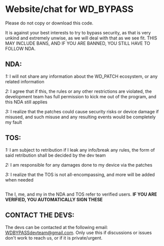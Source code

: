 # Website/chat for WD_BYPASS
Please do not copy or download this code.

It is against your best interests to try to bypass security, as that is very unkind and extremely unwise, as we will deal with that as we see fit.  THIS MAY INCLUDE BANS, AND IF YOU ARE BANNED, YOU STILL HAVE TO FOLLOW NDA.

## NDA:
*1:* I will not share any information about the WD_PATCH ecosystem, or any related information

*2:* I agree that if this, the rules or any other restrictions are violated, the development team has full permission to kick me out of the program, and this NDA still applies

*3:* I realize that the patches could cause security risks or device damage if misused, and such misuse and any resulting events would be completely my fault


## TOS:
*1:* I am subject to retribution if I leak any info/break any rules, the form of said retribution shall be decided by the dev team

*2:* I am responsible for any damages done to my device via the patches

*3:* I realize that the TOS is not all-encompassing, and more will be added when needed

##
The I, me, and my in the NDA and TOS refer to verified users.  **IF YOU ARE VERIFIED, YOU AUTOMATICALLY SIGN THESE**

## CONTACT THE DEVS:
The devs can be contacted at the following email: WDBYPASSdevteam@gmail.com.  Only use this if discussions or issues don't work to reach us, or if it is private/urgent.
